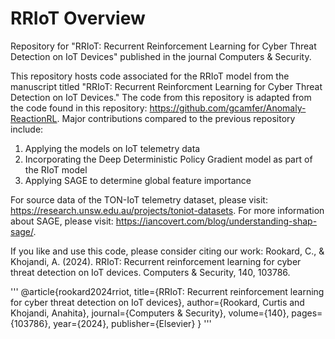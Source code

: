 # RRIoT Overview
Repository for "RRIoT: Recurrent Reinforcement Learning for Cyber Threat Detection on IoT Devices" published in the journal Computers & Security. 

This repository hosts code associated for the RRIoT model from the manuscript titled "RRIoT: Recurrent Reinforcment Learning for Cyber Threat Detection on IoT Devices." The code from this repository is adapted from the code found in this repository: https://github.com/gcamfer/Anomaly-ReactionRL. Major contributions compared to the previous repository include:
1) Applying the models on IoT telemetry data 
2) Incorporating the Deep Deterministic Policy Gradient model as part of the RIoT model
3) Applying SAGE to determine global feature importance

For source data of the TON-IoT telemetry dataset, please visit: https://research.unsw.edu.au/projects/toniot-datasets. For more information about SAGE, please visit: https://iancovert.com/blog/understanding-shap-sage/. 

If you like and use this code, please consider citing our work: Rookard, C., & Khojandi, A. (2024). RRIoT: Recurrent reinforcement learning for cyber threat detection on IoT devices. Computers &amp; Security, 140, 103786.

'''
@article{rookard2024rriot,
  title={RRIoT: Recurrent reinforcement learning for cyber threat detection on IoT devices},
  author={Rookard, Curtis and Khojandi, Anahita},
  journal={Computers &amp; Security},
  volume={140},
  pages={103786},
  year={2024},
  publisher={Elsevier}
}
'''
